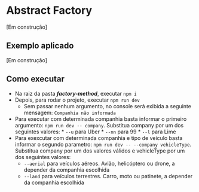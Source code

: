 # Abstract Factory 

[Em construção]

## Exemplo aplicado

[Em construção]

## Como executar

* Na raiz da pasta ***factory-method***, executar `npm i`
* Depois, para rodar o projeto, executar `npm run dev`
    * Sem passar nenhum argumento, no console será exibida a seguinte mensagem: `Companhia não informada`
* Para executar com determinada companhia basta informar o primeiro argumento: `npm run dev -- company`. Substitua company por um dos seguintes valores:
        * `--u` para Uber
        * `--nn` para 99
        * `--l` para Lime
* Para exexcutar com determinada companhia e tipo de veículo basta informar o segundo parametro: `npm run dev -- --company vehicleType`. Substitua company por um dos valores válidos e vehicleType por um dos seguintes valores:
    * `--aerial` para veículos aéreos. Avião, helicóptero ou drone, a depender da companhia escolhida
    * `--land` para veículos terrestres. Carro, moto ou patinete, a depender da companhia escolhida